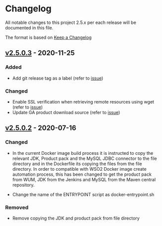 # Changelog
All notable changes to this project 2.5.x per each release will be documented in this file.

The format is based on [Keep a Changelog](https://keepachangelog.com/en/1.0.0/)

## [v2.5.0.3] - 2020-11-25

### Added
- Add git release tag as a label (refer to [issue](https://github.com/wso2/docker-apim/issues/358))

### Changed
- Enable SSL verification when retrieving remote resources using wget (refer to [issue](https://github.com/wso2/docker-apim/issues/359))
- Update GA product download source (refer to [issue](https://github.com/wso2/docker-apim/issues/362))

## [v2.5.0.2] - 2020-07-16

### Changed
- In the current Docker image build process it is instructed to copy the relevant JDK, Product pack and the MySQL JDBC connector to the file directory and in the Dockerfile its copying the files from the file directory. In order to compatible with WSO2 Docker image create automation process, this has been changed to get the product pack from WUM, JDK from the Jenkins and MySQL from the Maven central repository.
  
- Change the name of the ENTRYPOINT script as docker-entrypoint.sh

### Removed
- Remove copying the JDK and product pack from file directory

[v2.5.0.2]: https://github.com/wso2/docker-apim/compare/v2.5.0.1...v2.5.0.2
[v2.5.0.3]: https://github.com/wso2/docker-apim/compare/v2.5.0.2...v2.5.0.3